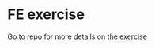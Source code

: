 # FE exercise

Go to [repo](https://github.com/ourzora/frontend-exercise-one) for more details on the exercise
